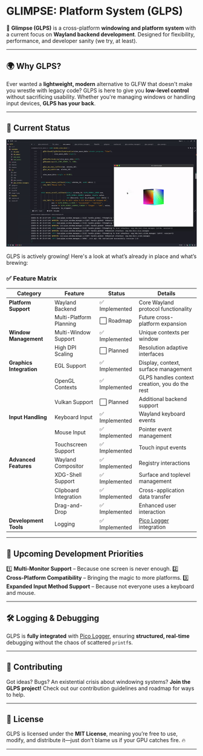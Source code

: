 # GLIMPSE: Platform System (GLPS)

🚀 **Glimpse (GLPS)** is a cross-platform **windowing and platform system** with a current focus on **Wayland backend development**. Designed for flexibility, performance, and developer sanity (we try, at least).

---

## 🌍 Why GLPS?
Ever wanted a **lightweight, modern** alternative to GLFW that doesn't make you wrestle with legacy code? GLPS is here to give you **low-level control** without sacrificing usability. Whether you're managing windows or handling input devices, **GLPS has your back**.

---

## 📌 Current Status

![Wayland Support](preview.gif)

GLPS is actively growing! Here's a look at what’s already in place and what’s brewing:

### ✅ Feature Matrix

| Category            | Feature               | Status      | Details |
|--------------------|----------------------|------------|---------|
| **Platform Support** | Wayland Backend       | ✅ Implemented  | Core Wayland protocol functionality |
|                    | Multi-Platform Planning | ⬜ Roadmap   | Future cross-platform expansion |
| **Window Management** | Multi-Window Support  | ✅ Implemented  | Unique contexts per window |
|                    | High DPI Scaling       | ⬜ Planned    | Resolution adaptive interfaces |
| **Graphics Integration** | EGL Support       | ✅ Implemented  | Display, context, surface management |
|                    | OpenGL Contexts      | ✅ Implemented  | GLPS handles context creation, you do the rest |
|                    | Vulkan Support       | ⬜ Planned    | Additional backend support |
| **Input Handling**  | Keyboard Input       | ✅ Implemented  | Wayland keyboard events |
|                    | Mouse Input          | ✅ Implemented  | Pointer event management |
|                    | Touchscreen Support  | ✅ Implemented  | Touch input events |
| **Advanced Features** | Wayland Compositor  | ✅ Implemented  | Registry interactions |
|                    | XDG-Shell Support    | ✅ Implemented  | Surface and toplevel management |
|                    | Clipboard Integration | ✅ Implemented  | Cross-application data transfer |
|                    | Drag-and-Drop        | ✅ Implemented  | Enhanced user interaction |
| **Development Tools** | Logging            | ✅ Implemented  | [Pico Logger](https://github.com/YASSINE-AA/Pico-Logger) integration |

---

## 🔮 Upcoming Development Priorities
1️⃣ **Multi-Monitor Support** – Because one screen is never enough.
2️⃣ **Cross-Platform Compatibility** – Bringing the magic to more platforms.
3️⃣ **Expanded Input Method Support** – Because not everyone uses a keyboard and mouse.

---

## 🛠️ Logging & Debugging

GLPS is **fully integrated** with [Pico Logger](https://github.com/YASSINE-AA/Pico-Logger), ensuring **structured, real-time** debugging without the chaos of scattered `printf`s.

---

## 🤝 Contributing

Got ideas? Bugs? An existential crisis about windowing systems? **Join the GLPS project!** Check out our contribution guidelines and roadmap for ways to help.

---

## 📜 License

GLPS is licensed under the **MIT License**, meaning you’re free to use, modify, and distribute it—just don’t blame us if your GPU catches fire. 🔥

---
